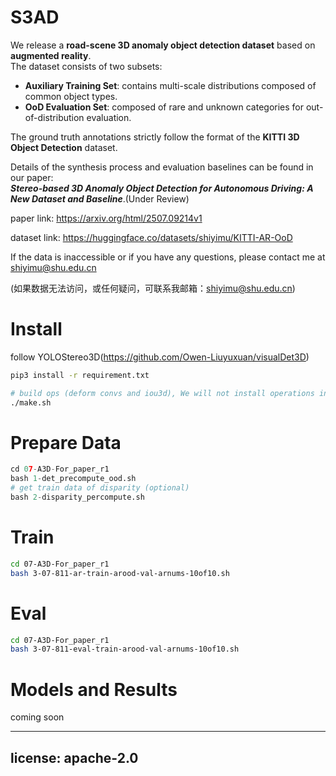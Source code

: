 # S3AD

We release a **road-scene 3D anomaly object detection dataset** based on **augmented reality**.  
The dataset consists of two subsets:

- **Auxiliary Training Set**: contains multi-scale distributions composed of common object types.
- **OoD Evaluation Set**: composed of rare and unknown categories for out-of-distribution evaluation.

The ground truth annotations strictly follow the format of the **KITTI 3D Object Detection** dataset.

Details of the synthesis process and evaluation baselines can be found in our paper:  
**_Stereo-based 3D Anomaly Object Detection for Autonomous Driving: A New Dataset and Baseline_**.(Under Review)

paper link: https://arxiv.org/html/2507.09214v1 

dataset link: https://huggingface.co/datasets/shiyimu/KITTI-AR-OoD


If the data is inaccessible or if you have any questions, please contact me at shiyimu@shu.edu.cn

(如果数据无法访问，或任何疑问，可联系我邮箱：shiyimu@shu.edu.cn)

# Install 

follow YOLOStereo3D(https://github.com/Owen-Liuyuxuan/visualDet3D)
```bash
pip3 install -r requirement.txt

# build ops (deform convs and iou3d), We will not install operations into the system environment
./make.sh
```

# Prepare Data 
```python
cd 07-A3D-For_paper_r1 
bash 1-det_precompute_ood.sh
# get train data of disparity (optional)
bash 2-disparity_percompute.sh
```
# Train
```bash
cd 07-A3D-For_paper_r1 
bash 3-07-811-ar-train-arood-val-arnums-10of10.sh
```
# Eval 
```bash
cd 07-A3D-For_paper_r1 
bash 3-07-811-eval-train-arood-val-arnums-10of10.sh
```

# Models and Results

coming soon

---
license: apache-2.0
---




